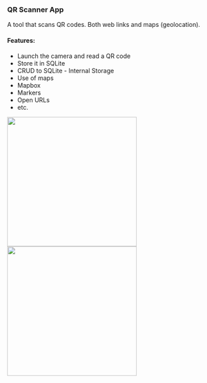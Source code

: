 ### QR Scanner App  
A tool that scans QR codes. Both web links and maps (geolocation).

#### Features:
- Launch the camera and read a QR code
- Store it in SQLite
- CRUD to SQLite - Internal Storage
- Use of maps
- Mapbox
- Markers
- Open URLs
- etc.


<img align="left" src="https://media.giphy.com/media/SsORDZYZYbLDfwOsDG/giphy.gif" width="300"/>

<img align="center" src="https://media.giphy.com/media/XHdixrt7T59oZmsbw1/giphy.gif" width="300"/>



